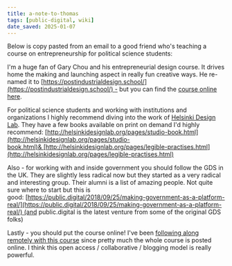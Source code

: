 ```yaml
---
title: a-note-to-thomas
tags: [public-digital, wiki]
date_saved: 2025-01-07
---
```


Below is copy pasted from an email to a good friend who's teaching a course on entrepreneurship for political science students:

I'm a huge fan of Gary Chou and his entrepreneurial design course. It drives home the making and launching aspect in really fun creative ways. He re-named it to [https://postindustrialdesign.school/](https://postindustrialdesign.school/) - but you can find the [course online here](https://docs.google.com/document/d/19Zlq4nQ5BgR-dkOKGqLua7fLkblcLksCNeHnJPkQlvQ/edit).

For political science students and working with institutions and organizations I highly recommend diving into the work of [Helsinki Design Lab](http://helsinkidesignlab.org/). They have a few books available on print on demand I'd highly recommend: [http://helsinkidesignlab.org/pages/studio-book.html](http://helsinkidesignlab.org/pages/studio-book.html)& [http://helsinkidesignlab.org/pages/legible-practises.html](http://helsinkidesignlab.org/pages/legible-practises.html)

Also - for working with and inside government you should follow the GDS in the UK. They are slightly less radical now but they started as a very radical and interesting group. Their alumni is a list of amazing people. Not quite sure where to start but this is good: [https://public.digital/2018/09/25/making-government-as-a-platform-real/](https://public.digital/2018/09/25/making-government-as-a-platform-real/) (and public.digital is the latest venture from some of the original GDS folks)

Lastly - you should put the course online! I've been [following along remotely with this course](http://www.wordsinspace.net/mapsmedia/fall2018/) since pretty much the whole course is posted online. I think this open access / collaborative / blogging model is really powerful.